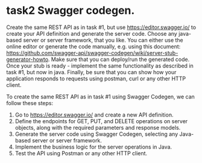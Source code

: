# task2 Swagger codegen.

Create the same REST API as in task #1, but use https://editor.swagger.io/ to create your API
definition and generate the server code. Choose any java-based server or server framework,
that you like. You can either use the online editor or generate the code manually, e.g. using this
document: https://github.com/swagger-api/swagger-codegen/wiki/server-stub-generator-howto.
Make sure that you can deploy/run the generated code. Once your stub is ready - implement the
same functionality as described in task #1, but now in java.
Finally, be sure that you can show how your application responds to requests using postman,
curl or any other HTTP client.

To create the same REST API as in task #1 using Swagger Codegen, we can follow these steps:

1. Go to https://editor.swagger.io/ and create a new API definition.
2. Define the endpoints for GET, PUT, and DELETE operations on server objects, along with the required parameters and response models.
3. Generate the server code using Swagger Codegen, selecting any Java-based server or server framework.
4. Implement the business logic for the server operations in Java.
5. Test the API using Postman or any other HTTP client.
